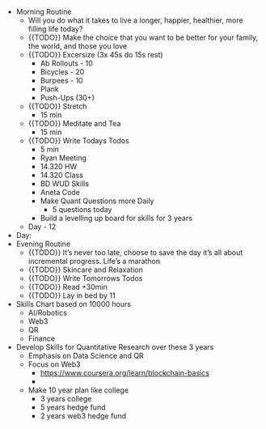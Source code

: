 - Morning Routine
    - Will you do what it takes to live a longer, happier, healthier, more filling life today?
    - {{TODO}} Make the choice that you want to be better for your family, the world, and those you love
    - {{TODO}} Excersize (3x 45s do 15s rest)
        - Ab Rollouts - 10
        - Bicycles  - 20
        - Burpees - 10
        - Plank 
        - Push-Ups (30+)
    - {{TODO}} Stretch
        - 15 min
    - {{TODO}} Meditate and Tea
        - 15 min
    - {{TODO}} Write Todays Todos
        - 5 min
        - Ryan Meeting
        - 14.320 HW
        - 14.320 Class
        - BD WUD Skills
        - Aneta Code
        - Make Quant Questions more Daily
            - 5 questions today
        - Build a levelling up board for skills for 3 years
    - Day - 12
- Day:
- Evening Routine
    - {{TODO}} It’s never too late, choose to save the day it’s all about incremental progress. Life’s a marathon
    - {{TODO}} Skincare and Relaxation
    - {{TODO}} Write Tomorrows Todos
    - {{TODO}} Read +30min
    - {{TODO}} Lay in bed by 11
- Skills Chart based on 10000 hours
    - AI/Robotics
    - Web3
    - QR
    - Finance
- Develop Skills for Quantitative Research over these 3 years
    - Emphasis on Data Science and QR
    - Focus on Web3
        - https://www.coursera.org/learn/blockchain-basics
        - 
    - Make 10 year plan like college
        - 3 years college
        - 5 years hedge fund
        - 2 years web3 hedge fund
